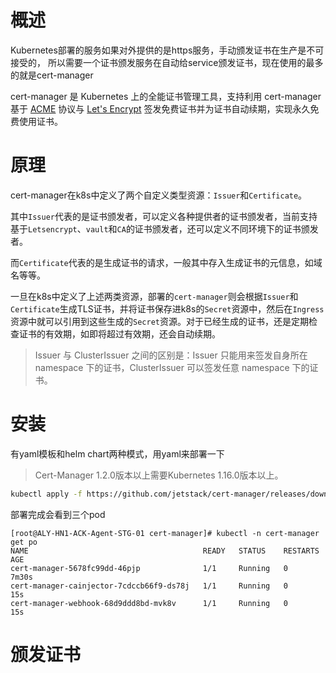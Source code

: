 # 概述

Kubernetes部署的服务如果对外提供的是https服务，手动颁发证书在生产是不可接受的， 所以需要一个证书颁发服务在自动给service颁发证书，现在使用的最多的就是cert-manager

cert-manager 是 Kubernetes 上的全能证书管理工具，支持利用 cert-manager 基于 [ACME](https://tools.ietf.org/html/rfc8555) 协议与 [Let's Encrypt](https://letsencrypt.org/) 签发免费证书并为证书自动续期，实现永久免费使用证书。

# 原理

cert-manager在k8s中定义了两个自定义类型资源：`Issuer`和`Certificate`。

其中`Issuer`代表的是证书颁发者，可以定义各种提供者的证书颁发者，当前支持基于`Letsencrypt`、`vault`和`CA`的证书颁发者，还可以定义不同环境下的证书颁发者。

而`Certificate`代表的是生成证书的请求，一般其中存入生成证书的元信息，如域名等等。

一旦在k8s中定义了上述两类资源，部署的`cert-manager`则会根据`Issuer`和`Certificate`生成TLS证书，并将证书保存进k8s的`Secret`资源中，然后在`Ingress`资源中就可以引用到这些生成的`Secret`资源。对于已经生成的证书，还是定期检查证书的有效期，如即将超过有效期，还会自动续期。

> Issuer 与 ClusterIssuer 之间的区别是：Issuer 只能用来签发自身所在 namespace 下的证书，ClusterIssuer 可以签发任意 namespace 下的证书。

# 安装

有yaml模板和helm chart两种模式，用yaml来部署一下

> Cert-Manager 1.2.0版本以上需要Kubernetes 1.16.0版本以上。

```bash
kubectl apply -f https://github.com/jetstack/cert-manager/releases/download/v1.3.0/cert-manager.yaml
```

部署完成会看到三个pod

```
[root@ALY-HN1-ACK-Agent-STG-01 cert-manager]# kubectl -n cert-manager get po
NAME                                       READY   STATUS    RESTARTS   AGE
cert-manager-5678fc99dd-46pjp              1/1     Running   0          7m30s
cert-manager-cainjector-7cdccb66f9-ds78j   1/1     Running   0          15s
cert-manager-webhook-68d9ddd8bd-mvk8v      1/1     Running   0          15s
```

# 颁发证书

